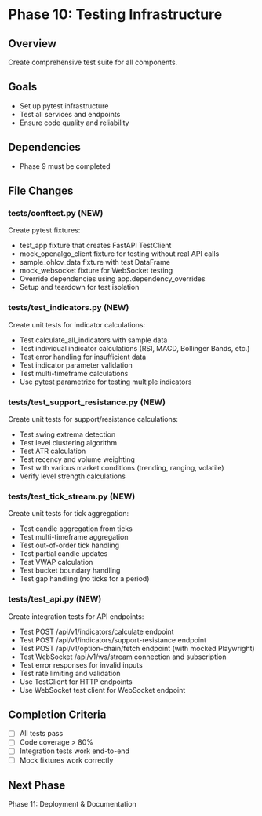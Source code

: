 # Phase 10: Testing Infrastructure

## Overview
Create comprehensive test suite for all components.

## Goals
- Set up pytest infrastructure
- Test all services and endpoints
- Ensure code quality and reliability

## Dependencies
- Phase 9 must be completed

## File Changes

### tests/conftest.py (NEW)
Create pytest fixtures:
- test_app fixture that creates FastAPI TestClient
- mock_openalgo_client fixture for testing without real API calls
- sample_ohlcv_data fixture with test DataFrame
- mock_websocket fixture for WebSocket testing
- Override dependencies using app.dependency_overrides
- Setup and teardown for test isolation

### tests/test_indicators.py (NEW)
Create unit tests for indicator calculations:
- Test calculate_all_indicators with sample data
- Test individual indicator calculations (RSI, MACD, Bollinger Bands, etc.)
- Test error handling for insufficient data
- Test indicator parameter validation
- Test multi-timeframe calculations
- Use pytest parametrize for testing multiple indicators

### tests/test_support_resistance.py (NEW)
Create unit tests for support/resistance calculations:
- Test swing extrema detection
- Test level clustering algorithm
- Test ATR calculation
- Test recency and volume weighting
- Test with various market conditions (trending, ranging, volatile)
- Verify level strength calculations

### tests/test_tick_stream.py (NEW)
Create unit tests for tick aggregation:
- Test candle aggregation from ticks
- Test multi-timeframe aggregation
- Test out-of-order tick handling
- Test partial candle updates
- Test VWAP calculation
- Test bucket boundary handling
- Test gap handling (no ticks for a period)

### tests/test_api.py (NEW)
Create integration tests for API endpoints:
- Test POST /api/v1/indicators/calculate endpoint
- Test POST /api/v1/indicators/support-resistance endpoint
- Test POST /api/v1/option-chain/fetch endpoint (with mocked Playwright)
- Test WebSocket /api/v1/ws/stream connection and subscription
- Test error responses for invalid inputs
- Test rate limiting and validation
- Use TestClient for HTTP endpoints
- Use WebSocket test client for WebSocket endpoint

## Completion Criteria
- [ ] All tests pass
- [ ] Code coverage > 80%
- [ ] Integration tests work end-to-end
- [ ] Mock fixtures work correctly

## Next Phase
Phase 11: Deployment & Documentation
